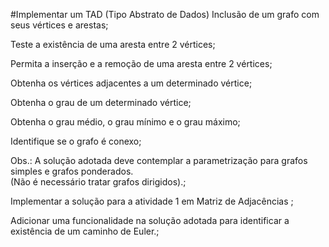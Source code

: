 #Implementar um TAD (Tipo Abstrato de Dados)
Inclusão de um grafo com seus vértices e arestas;

Teste a existência de uma aresta entre 2 vértices;

Permita a inserção e a remoção de uma aresta entre 2 vértices;

Obtenha os vértices adjacentes a um determinado vértice;

Obtenha o grau de um determinado vértice; 

Obtenha o grau médio, o grau mínimo e o grau máximo;

Identifique se o grafo é conexo;

Obs.: A solução adotada deve contemplar a parametrização para grafos simples e grafos ponderados.      
(Não é necessário tratar grafos dirigidos).;

Implementar a solução para a atividade 1 em Matriz de Adjacências ;

Adicionar uma funcionalidade na solução adotada para identificar a existência de um caminho de Euler.;
